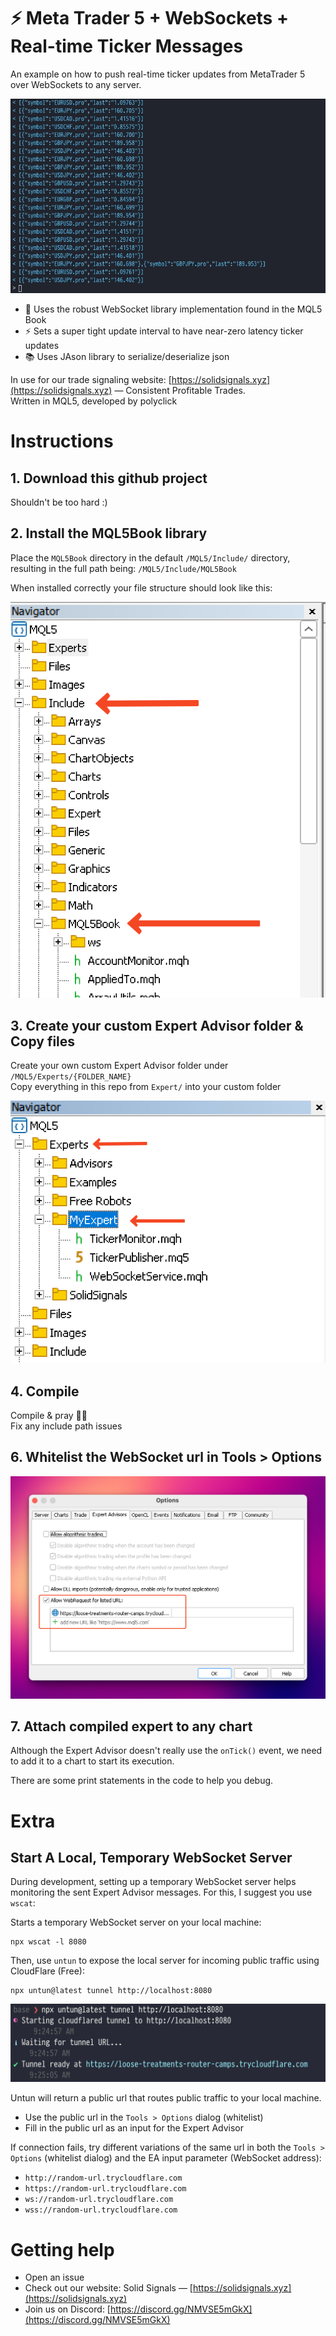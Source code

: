 # ⚡️ Meta Trader 5 + WebSockets + Real-time Ticker Messages
An example on how to push real-time ticker updates from MetaTrader 5 over WebSockets to any server.

![Real-time Tickers](/Readme-assets/Tickers.gif)

- 📘 Uses the robust WebSocket library implementation found in the MQL5 Book
- ⚡️ Sets a super tight update interval to have near-zero latency ticker updates
- 📚 Uses JAson library to serialize/deserialize json

In use for our trade signaling website: [https://solidsignals.xyz](https://solidsignals.xyz) — Consistent Profitable Trades.\
Written in MQL5, developed by polyclick

# Instructions
## 1. Download this github project

Shouldn't be too hard :)


## 2. Install the MQL5Book library

Place the `MQL5Book` directory in the default `/MQL5/Include/` directory, resulting in the full path being: `/MQL5/Include/MQL5Book`

When installed correctly your file structure should look like this:

![Include](/Readme-assets/Include.png)

## 3. Create your custom Expert Advisor folder & Copy files

Create your own custom Expert Advisor folder under `/MQL5/Experts/{FOLDER_NAME}` \
Copy everything in this repo from `Expert/` into your custom folder

![Include](/Readme-assets/Expert.png)

## 4. Compile

Compile & pray 🙏🏼 \
Fix any include path issues

## 6. Whitelist the WebSocket url in Tools > Options

![Whitelist](/Readme-assets/Whitelist.png)

## 7. Attach compiled expert to any chart

Although the Expert Advisor doesn't really use the `onTick()` event, we need to add it to a chart to start its execution.

There are some print statements in the code to help you debug.

# Extra

## Start A Local, Temporary WebSocket Server
During development, setting up a temporary WebSocket server helps monitoring the sent Expert Advisor messages. For this, I suggest you use `wscat`:

Starts a temporary WebSocket server on your local machine:
```
npx wscat -l 8080
```
Then, use `untun` to expose the local server for incoming public traffic using CloudFlare (Free):
```
npx untun@latest tunnel http://localhost:8080
```
![Tunnel](/Readme-assets/Tunnel.png)

Untun will return a public url that routes public traffic to your local machine.

- Use the public url in the `Tools > Options` dialog (whitelist)
- Fill in the public url as an input for the Expert Advisor

If connection fails, try different variations of the same url in both the `Tools > Options` (whitelist dialog) and the EA input parameter (WebSocket address):

- `http://random-url.trycloudflare.com`
- `https://random-url.trycloudflare.com`
- `ws://random-url.trycloudflare.com`
- `wss://random-url.trycloudflare.com`

# Getting help
- Open an issue
- Check out our website: Solid Signals — [https://solidsignals.xyz](https://solidsignals.xyz)
- Join us on Discord: [https://discord.gg/NMVSE5mGkX](https://discord.gg/NMVSE5mGkX)
